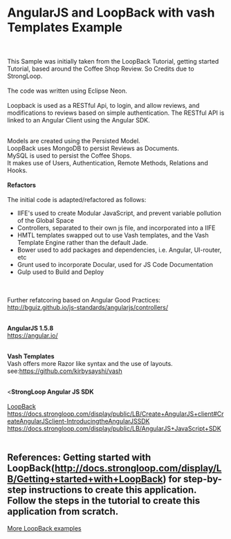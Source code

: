 # AngularJS and LoopBack with vash Templates Example
<br><br>
This Sample was initially taken from the LoopBack Tutorial, getting started Tutorial, based around the Coffee Shop Review. So Credits due to StrongLoop.
<br><br>
The code was written using Eclipse Neon.
<br><br>
Loopback is used as a RESTful Api, to login, and allow reviews, and modifications to reviews based on simple authentication. The RESTful API is linked to an Angular Client using the Angular SDK.
<br><br>

Models are created using the Persisted Model.<br>
LoopBack uses MongoDB to persist Reviews as Documents.<br>
MySQL is used to persist the Coffee Shops.<br>
It makes use of Users, Authentication, Remote Methods, Relations and Hooks.
<br><br>
<b>Refactors</b><br>
<br>
The initial code is adapted/refactored as follows:
<br>
<ul>
<li>IIFE's used to create Modular JavaScript, and prevent variable pollution of the Global Space</li>
<li>Controllers, separated to their own js file, and incorporated into a IIFE</li>
<li>HMTL templates swapped out to use Vash templates, and the Vash Template Engine rather than the default Jade.</li>
<li>Bower used to add packages and dependencies, i.e. Angular, UI-router, etc</li>
<li>Grunt used to incorporate Docular, used for JS Code Documentation</li>
<li>Gulp used to Build and Deploy</li>
</ul>

<br><br>
Further refatcoring based on Angular Good Practices:
http://bguiz.github.io/js-standards/angularjs/controllers/
<br><br>

<b>AngularJS 1.5.8</b><br>
https://angular.io/
<br><br>

<b>Vash Templates</b><br>
Vash offers more Razor like syntax and the use of layouts.<br>
see:https://github.com/kirbysayshi/vash
<br><br>

<<b>StrongLoop Angular JS SDK</b><br>
<a href="LoopBackhttps://docs.strongloop.com/display/public/LB/Create+AngularJS+client#CreateAngularJSclient-IntroducingtheAngularJSSDK"><br>
LoopBack https://docs.strongloop.com/display/public/LB/Create+AngularJS+client#CreateAngularJSclient-IntroducingtheAngularJSSDK</a>
<br>
<a href="https://docs.strongloop.com/display/public/LB/AngularJS+JavaScript+SDK">https://docs.strongloop.com/display/public/LB/AngularJS+JavaScript+SDK</a>
<br><br>


<b>References:</b>
Getting started with LoopBack(http://docs.strongloop.com/display/LB/Getting+started+with+LoopBack) for step-by-step instructions to create this application.
<br>
Follow the steps in the tutorial to create this application from scratch.
---
[More LoopBack examples](https://github.com/strongloop/loopback-example)
